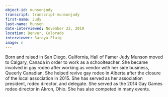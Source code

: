 ```yaml
---
object-id: munsonjudy  
transcript: transcript-munsonjudy
first-name: Judy
last-name: Munson
date-interviewed: November 22, 2019
location: Denver, Colorado
interviewer: Saraya Flaig
image: n
---
```

Born and raised in San Diego, California, Hall of Famer Judy Munson moved to Calgary, Canada in order to work as a schoolteacher. She became involved in gay rodeo after working as vendor with her side business, Queerly Canadian. She helped revive gay rodeo in Alberta after the closure of the local association in 2015. She has served as her association president, rodeo director, and delegate. She served as the 2014 Gay Games rodeo director in Akron, Ohio. She has also competed in many events.
